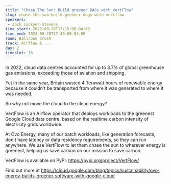 ```yaml
---
title: "Chase The Sun: Build greener DAGs with VertFlow"
slug: chase-the-sun-build-greener-dags-with-vertflow
speakers:
 - Jack Lockyer-Stevens
time_start: 2023-09-20T17:15:00-04:00
time_end: 2023-09-20T17:40:00-04:00
room: Ballroom crush
track: Airflow & ...
day: 2
timeslot: 16
---
```


In 2022, cloud data centres accounted for up to 3.7% of global greenhouse gas emissions, exceeding those of aviation and shipping.
 
Yet in the same year, Britain wasted 4 Terawatt hours of renewable energy because it couldn't be transported from where it was generated to where it was needed.
 
So why not move the cloud to the clean energy? 
 
VertFlow is an Airflow operator that deploys workloads to the greenest Google Cloud data centre, based on the realtime carbon intensity of electricity grids worldwide.
  
At Ovo Energy, many of our batch workloads, like generation forecasts, don't have latency or data residency requirements, so they can run anywhere. We use VertFlow to let them chase the sun to wherever energy is greenest, helping us save carbon on our mission to save carbon.
 
 
 
 VertFlow is available on PyPI: https://pypi.org/project/VertFlow/
 
 
 
 Find out more at https://cloud.google.com/blog/topics/sustainability/ovo-energy-builds-greener-software-with-google-cloud